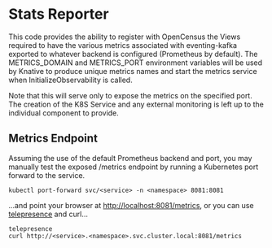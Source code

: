 # Stats Reporter

This code provides the ability to register with OpenCensus the Views required to have the various
metrics associated with eventing-kafka exported to whatever backend is configured (Prometheus by default).
The METRICS_DOMAIN and METRICS_PORT environment variables will be used by Knative to produce unique
metrics names and start the metrics service when InitializeObservability is called.

Note that this will serve only to expose the metrics on the specified port.  The creation of the K8S Service
and any external monitoring is left up to the individual component to provide.

## Metrics Endpoint

Assuming the use of the default Prometheus backend and port, you may manually test the exposed /metrics endpoint
by running a Kubernetes port forward to the service.

```
kubectl port-forward svc/<service> -n <namespace> 8081:8081
```

...and point your browser at [http://localhost:8081/metrics](http://localhost:8081/metrics), or you can
use [telepresence](https://www.telepresence.io/) and curl...

```
telepresence
curl http://<service>.<namespace>.svc.cluster.local:8081/metrics
```
